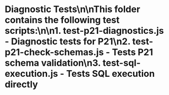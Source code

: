 # Diagnostic Tests\n\nThis folder contains the following test scripts:\n\n1. test-p21-diagnostics.js - Diagnostic tests for P21\n2. test-p21-check-schemas.js - Tests P21 schema validation\n3. test-sql-execution.js - Tests SQL execution directly
